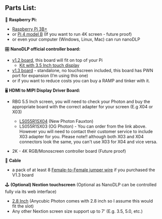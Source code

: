 Parts List:
-	
🍓 **Raspberry Pi:**
 - [Raspberry Pi 3B+](https://www.raspberrypi.com/products/raspberry-pi-3-model-b-plus/)
 - or [Pi 4 model B](https://www.raspberrypi.com/products/raspberry-pi-4-model-b/) (If you want to run 4K screen - future proof)
 - or even your computer (Windows, Linux, Mac) can run nanoDLP
 
 🎛️ **NanoDLP official controller board:**

- [v1.2 board](https://s.click.aliexpress.com/e/_A4PsSE), this board will fit on top of your Pi
	- [Kit with 3.5 Inch touch display](https://s.click.aliexpress.com/e/_AqR32I)
- [v1.3 board](https://s.click.aliexpress.com/e/_ABlmN0) - standalone, no touchscreen included, this board has PWN port for expansion (I’m using this one)
- or if  you want to reduce costs you can buy a RAMP and tinker with it.

🖥️ **HDMI to MIPI Display Driver Board:**

- RBG 5.5 Inch screen, you will need to check your Photon and buy the appropriate board with the correct adapter for your screen (E.g X04 or X03)
     - [LS055R1SX04](https://s.click.aliexpress.com/e/_Abuelo) (New Photon Fauxton)
     - LS055R1SX03 (OG Photon) - You can order from the link above. However you will need to contact their customer service to include X03 adapter for you. Please note!! although both X03 and X04 connectors look the same, you can't use X03 for X04 and vice versa.

- 2K - 4K RGB/Monoscreen controller board (Future proof)

🔗 **Cable**

 - a pack of at least 8 [Female-to-Female jumper wire](https://s.click.aliexpress.com/e/_991QzY) if you purchased the V1.3 board

🕹️ **(Optional) Nextion touchscreen**
(Optional as NanoDLP can be controlled fully via its web interface)
 - [2.8 Inch](https://s.click.aliexpress.com/e/_AMSOIS) (Anycubic Photon comes with 2.8 inch so I assume this would fit the slot)
 - Any other Nextion screen size support up to 7' (E.g. 3.5, 5.0, etc.)
